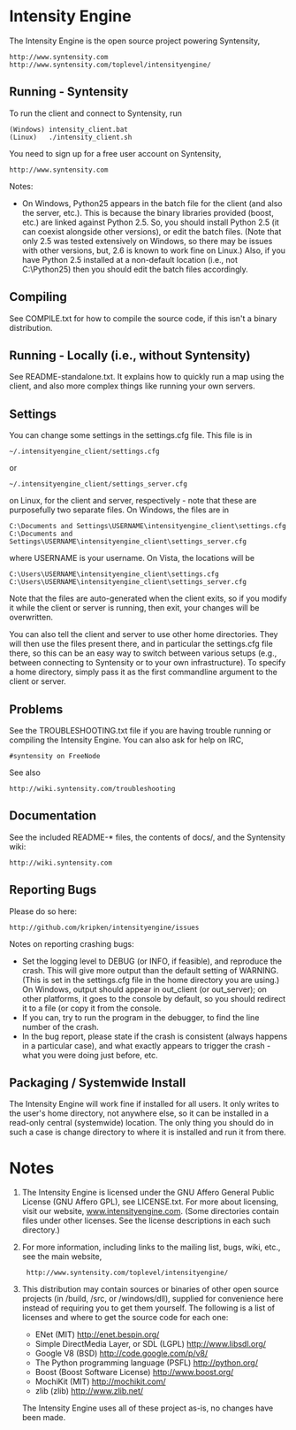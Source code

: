 Intensity Engine
================

The Intensity Engine is the open source project powering Syntensity,

    http://www.syntensity.com
    http://www.syntensity.com/toplevel/intensityengine/


Running - Syntensity
--------------------

To run the client and connect to Syntensity, run

    (Windows) intensity_client.bat
    (Linux)   ./intensity_client.sh

You need to sign up for a free user account on Syntensity,

    http://www.syntensity.com

Notes:

  - On Windows, Python25 appears in the batch file for the
    client (and also the server, etc.). This is because the
    binary libraries provided (boost, etc.) are linked against
    Python 2.5. So, you should install Python 2.5 (it can
    coexist alongside other versions), or edit the batch
    files. (Note that only 2.5 was tested extensively on Windows,
    so there may be issues with other versions, but, 2.6 is known
    to work fine on Linux.) Also, if you have Python 2.5
    installed at a non-default location (i.e., not
    C:\Python25) then you should edit the batch files
    accordingly.


Compiling
---------

See COMPILE.txt for how to compile the source code, if this
isn't a binary distribution.


Running - Locally (i.e., without Syntensity)
--------------------------------------------

See README-standalone.txt. It explains how to quickly run a map
using the client, and also more complex things like running your
own servers.


Settings
--------

You can change some settings in the settings.cfg file. This file is
in

    ~/.intensityengine_client/settings.cfg

or

    ~/.intensityengine_client/settings_server.cfg

on Linux, for the client and server, respectively - note that these
are purposefully two separate files. On Windows, the files are in

    C:\Documents and Settings\USERNAME\intensityengine_client\settings.cfg
    C:\Documents and Settings\USERNAME\intensityengine_client\settings_server.cfg

where USERNAME is your username. On Vista, the locations will be

    C:\Users\USERNAME\intensityengine_client\settings.cfg
    C:\Users\USERNAME\intensityengine_client\settings_server.cfg

Note that the files are auto-generated when the client exits, so if
you modify it while the client or server is running, then exit, your
changes will be overwritten.

You can also tell the client and server to use other home directories.
They will then use the files present there, and in particular the
settings.cfg file there, so this can be an easy way to switch between
various setups (e.g., between connecting to Syntensity or to your
own infrastructure). To specify a home directory, simply pass it
as the first commandline argument to the client or server.


Problems
--------

See the TROUBLESHOOTING.txt file if you are having trouble running or
compiling the Intensity Engine. You can also ask for help on IRC,

    #syntensity on FreeNode

See also

    http://wiki.syntensity.com/troubleshooting


Documentation
-------------

See the included README-* files, the contents of docs/,  and the
Syntensity wiki:

    http://wiki.syntensity.com


Reporting Bugs
--------------

Please do so here:

    http://github.com/kripken/intensityengine/issues

Notes on reporting crashing bugs:

  - Set the logging level to DEBUG (or INFO, if feasible), and
    reproduce the crash. This will give more output than the
    default setting of WARNING. (This is set in the settings.cfg
    file in the home directory you are using.) On Windows,
    output should appear in out_client (or out_server); on other
    platforms, it goes to the console by default, so you
    should redirect it to a file (or copy it from the console.
  - If you can, try to run the program in the debugger, to find
    the line number of the crash.
  - In the bug report, please state if the crash is consistent
    (always happens in a particular case), and what exactly
    appears to trigger the crash - what you were doing just
    before, etc.


Packaging / Systemwide Install
------------------------------

The Intensity Engine will work fine if installed for all users. It
only writes to the user's home directory, not anywhere else, so it
can be installed in a read-only central (systemwide) location. The
only thing you should do in such a case is change directory to
where it is installed and run it from there.


Notes
=====

1. The Intensity Engine is licensed under the GNU Affero General
   Public License (GNU Affero GPL), see LICENSE.txt. For more about
   licensing, visit our website, www.intensityengine.com.
   (Some directories contain files under other licenses. See the
   license descriptions in each such directory.)
2. For more information, including links to the mailing list,
   bugs, wiki, etc., see the main website,

        http://www.syntensity.com/toplevel/intensityengine/

3. This distribution may contain sources or binaries of other open
   source projects (in /build, /src, or /windows/dll), supplied for
   convenience here instead of requiring you to get them yourself.
   The following is a list of licenses and where to get the source
   code for each one:

    - ENet (MIT) http://enet.bespin.org/
    - Simple DirectMedia Layer, or SDL (LGPL) http://www.libsdl.org/
    - Google V8 (BSD) http://code.google.com/p/v8/
    - The Python programming language (PSFL) http://python.org/
    - Boost (Boost Software License) http://www.boost.org/
    - MochiKit (MIT) http://mochikit.com/
    - zlib (zlib) http://www.zlib.net/

   The Intensity Engine uses all of these project as-is, no changes
   have been made.

